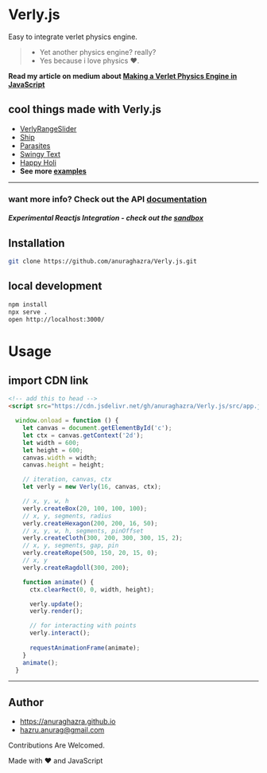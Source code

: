 # Verly.js

Easy to integrate verlet physics engine.

> - Yet another physics engine? really?
> - Yes because i love physics :heart:.

**Read my article on medium about [Making a Verlet Physics Engine in JavaScript](https://medium.com/better-programming/making-a-verlet-physics-engine-in-javascript-1dff066d7bc5)**


## cool things made with Verly.js
- [VerlyRangeSlider](https://anuraghazra.github.io/VerlyRangeSlider/)
- [Ship](https://anuraghazra.github.io/Verly.js/examples/ship/)
- [Parasites](https://anuraghazra.github.io/parasites/)
- [Swingy Text](https://anuraghazra.github.io/Verly.js/examples/text/)
- [Happy Holi](https://anuraghazra.github.io/Verly.js/examples/typography/)
- **See more [examples](https://anuraghazra.github.io/Verly.js/examples/)**

---
### want more info? Check out the API **[documentation](https://anuraghazra.github.io/Verly.js/docs)**


#### *Experimental Reactjs Integration - check out the [sandbox](https://codesandbox.io/s/verlyjs-react-w5kfr)*


## Installation

```bash
git clone https://github.com/anuraghazra/Verly.js.git
```

## local development

```bash
npm install
npx serve .
open http://localhost:3000/
```


# Usage

## import CDN link
```html
<!-- add this to head -->
<script src="https://cdn.jsdelivr.net/gh/anuraghazra/Verly.js/src/app.js"></script>
```

```js
  window.onload = function () {
    let canvas = document.getElementById('c');
    let ctx = canvas.getContext('2d');
    let width = 600;
    let height = 600;
    canvas.width = width;
    canvas.height = height;

    // iteration, canvas, ctx
    let verly = new Verly(16, canvas, ctx);

    // x, y, w, h
    verly.createBox(20, 100, 100, 100);
    // x, y, segments, radius
    verly.createHexagon(200, 200, 16, 50);
    // x, y, w, h, segments, pinOffset
    verly.createCloth(300, 200, 300, 300, 15, 2);
    // x, y, segments, gap, pin
    verly.createRope(500, 150, 20, 15, 0);
    // x, y
    verly.createRagdoll(300, 200);

    function animate() {
      ctx.clearRect(0, 0, width, height);

      verly.update();
      verly.render();

      // for interacting with points
      verly.interact();
      
      requestAnimationFrame(animate);
    }
    animate();
  }

```

----------

## Author
- https://anuraghazra.github.io
- hazru.anurag@gmail.com



Contributions Are Welcomed.

Made with :heart: and JavaScript
